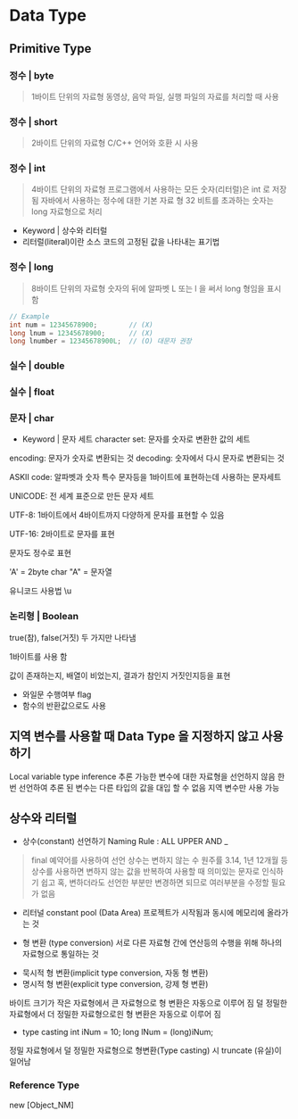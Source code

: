 # Data Type

## Primitive Type
### 정수 | byte
> 1바이트 단위의 자료형 동영상, 음악 파일, 실행 파일의 자료를 처리할 때 사용

### 정수 | short
> 2바이트 단위의 자료형 C/C++ 언어와 호환 시 사용
### 정수 | int
> 4바이트 단위의 자료형 프로그램에서 사용하는 모든 숫자(리터럴)은 int 로 저장됨
> 자바에서 사용하는 정수에 대한 기본 자료 형
> 32 비트를 초과하는 숫자는 long 자료형으로 처리

* Keyword | 상수와 리터럴
* 리터럴(literal)이란 소스 코드의 고정된 값을 나타내는 표기법

### 정수 | long
> 8바이트 단위의 자료형 숫자의 뒤에 알파벳 L 또는 l 을 써서 long 형임을 표시 함
```Java
// Example
int num = 12345678900;        // (X) 
long lnum = 12345678900;      // (X) 
long lnumber = 12345678900L;  // (O) 대문자 권장
```

### 실수 | double

### 실수 | float


### 문자 | char
* Keyword | 문자 세트
character set: 문자를 숫자로 변환한 값의 세트

encoding: 문자가 숫자로 변환되는 것
decoding: 숫자에서 다시 문자로 변환되는 것

ASKII code: 알파벳과 숫자 특수 문자등을 1바이트에 표현하는데 사용하는 문자세트

UNICODE: 전 세계 표준으로 만든 문자 세트

UTF-8: 1바이트에서 4바이트까지 다양하게 문자를 표현할 수 있음

UTF-16: 2바이트로 문자를 표현

문자도 정수로 표현

'A' = 2byte char
"A" = 문자열

유니코드 사용법 \u


### 논리형 | Boolean
true(참), false(거짓) 두 가지만 나타냄


1바이트를 사용 함


값이 존재하는지, 배열이 비었는지, 결과가 참인지 거짓인지등을 표현

* 와일문 수행여부 flag
* 함수의 반환값으로도 사용


## 지역 변수를 사용할 때 Data Type 을 지정하지 않고 사용하기
Local variable type inference
추론 가능한 변수에 대한 자료형을 선언하지 않음
한번 선언하여 추론 된 변수는 다른 타입의 값을 대입 할 수 없음
지역 변수만 사용 가능


## 상수와 리터럴
* 상수(constant) 선언하기
Naming Rule : ALL UPPER AND _
> final 예약어를 사용하여 선언
상수는 변하지 않는 수
원주률 3.14, 1년 12개월 등
상수를 사용하면 변하지 않는 값을 반복하여 사용할 때 의미있는 문자로 인식하기 쉽고
혹, 변하더라도 선언한 부분만 변경하면 되므로 여러부분을 수정할 필요가 없음

* 리터널
constant pool (Data Area)
프로젝트가 시작됨과 동시에 메모리에 올라가는 것 

* 형 변환 (type conversion)
서로 다른 자료형 간에 연산등의 수행을 위해 하나의 자료형으로 통일하는 것

- 묵시적 형 변환(implicit type conversion, 자동 형 변환)
- 명시적 형 변환(explicit type conversion, 강제 형 변환)

바이트 크기가 작은 자료형에서 큰 자료형으로 형 변환은 자동으로 이루어 짐
덜 정밀한 자료형에서 더 정밀한 자료형으로읜 형 변환은 자동으로 이루어 짐

* type casting
int iNum = 10;
long lNum = (long)iNum;

정밀 자료형에서 덜 정밀한 자료형으로 형변환(Type casting) 시 truncate (유실)이 일어남


### Reference Type
new [Object_NM]